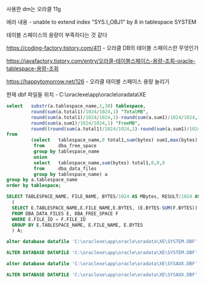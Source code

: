사용한 dm는 오라클 11g

에러 내용 - unable to extend index "SYS.I_OBJ1" by 8 in tablespace SYSTEM

테이블 스페이스의 용량이 부족하다는 것 같다

https://coding-factory.tistory.com/411 - 오라클 DB의 테이블 스페이스란 무엇인가

https://javafactory.tistory.com/entry/오라클-테이블스페이스-용량-조회-oracle-tablespace-용량-조회

https://happytomorrow.net/126 - 오라클 테이블 스페이스 용량 늘리기

현재 dbf 파일들 위치 - C:\oraclexe\app\oracle\oradata\XE

```sql
select   substr(a.tablespace_name,1,30) tablespace,
         round(sum(a.total1)/1024/1024,1) "TotalMB",
         round(sum(a.total1)/1024/1024,1)-round(sum(a.sum1)/1024/1024,1) "UsedMB",
         round(sum(a.sum1)/1024/1024,1) "FreeMB",
         round((round(sum(a.total1)/1024/1024,1)-round(sum(a.sum1)/1024/1024,1))/round(sum(a.total1)/1024/1024,1)*100,2) "Used%"
from
         (select   tablespace_name,0 total1,sum(bytes) sum1,max(bytes) MAXB,count(bytes) cnt
          from     dba_free_space
          group by tablespace_name
          union
          select   tablespace_name,sum(bytes) total1,0,0,0
          from     dba_data_files
          group by tablespace_name) a
group by a.tablespace_name
order by tablespace;

SELECT TABLESPACE_NAME, FILE_NAME, BYTES/1024 AS MBytes, RESULT/1024 AS USE_MBytes FROM
  (
  SELECT E.TABLESPACE_NAME,E.FILE_NAME,E.BYTES, (E.BYTES-SUM(F.BYTES)) RESULT
  FROM DBA_DATA_FILES E, DBA_FREE_SPACE F
  WHERE E.FILE_ID = F.FILE_ID
  GROUP BY E.TABLESPACE_NAME, E.FILE_NAME, E.BYTES
  ) A;
```

```sql
alter database datafile 'C:\oraclexe\app\oracle\oradata\XE\SYSTEM.DBF' resize 2000m;

ALTER DATABASE DATAFILE 'C:\oraclexe\app\oracle\oradata\XE\SYSTEM.DBF' AUTOEXTEND ON NEXT 1000M;

alter database datafile 'C:\oraclexe\app\oracle\oradata\XE\SYSAUX.DBF' resize 2000m;

ALTER DATABASE DATAFILE 'C:\oraclexe\app\oracle\oradata\XE\SYSAUX.DBF' AUTOEXTEND ON NEXT 1000M;
```